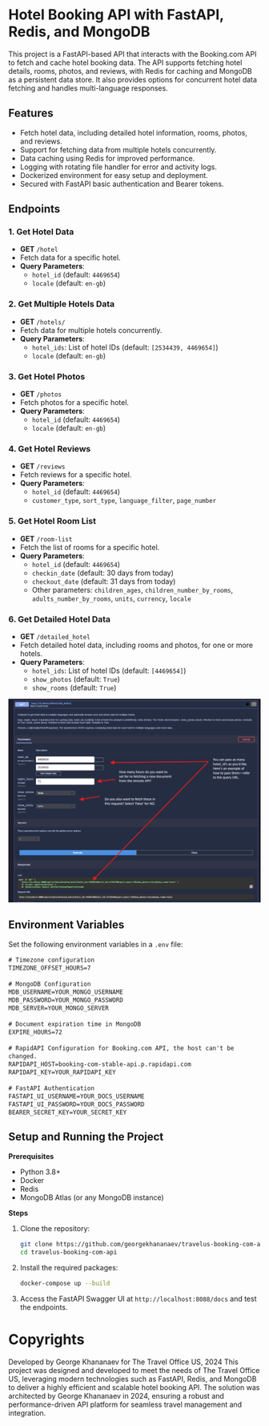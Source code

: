 # Hotel Booking API with FastAPI, Redis, and MongoDB

This project is a FastAPI-based API that interacts with the Booking.com API to fetch and cache hotel booking data. The API supports fetching hotel details, rooms, photos, and reviews, with Redis for caching and MongoDB as a persistent data store. It also provides options for concurrent hotel data fetching and handles multi-language responses.

## Features
- Fetch hotel data, including detailed hotel information, rooms, photos, and reviews.
- Support for fetching data from multiple hotels concurrently.
- Data caching using Redis for improved performance.
- Logging with rotating file handler for error and activity logs.
- Dockerized environment for easy setup and deployment.
- Secured with FastAPI basic authentication and Bearer tokens.

## Endpoints

### 1. **Get Hotel Data**
- **GET** `/hotel`
- Fetch data for a specific hotel.
- **Query Parameters**:
    - `hotel_id` (default: `4469654`)
    - `locale` (default: `en-gb`)

### 2. **Get Multiple Hotels Data**
- **GET** `/hotels/`
- Fetch data for multiple hotels concurrently.
- **Query Parameters**:
    - `hotel_ids`: List of hotel IDs (default: `[2534439, 4469654]`)
    - `locale` (default: `en-gb`)

### 3. **Get Hotel Photos**
- **GET** `/photos`
- Fetch photos for a specific hotel.
- **Query Parameters**:
    - `hotel_id` (default: `4469654`)
    - `locale` (default: `en-gb`)

### 4. **Get Hotel Reviews**
- **GET** `/reviews`
- Fetch reviews for a specific hotel.
- **Query Parameters**:
    - `hotel_id` (default: `4469654`)
    - `customer_type`, `sort_type`, `language_filter`, `page_number`

### 5. **Get Hotel Room List**
- **GET** `/room-list`
- Fetch the list of rooms for a specific hotel.
- **Query Parameters**:
    - `hotel_id` (default: `4469654`)
    - `checkin_date` (default: 30 days from today)
    - `checkout_date` (default: 31 days from today)
    - Other parameters: `children_ages`, `children_number_by_rooms`, `adults_number_by_rooms`, `units`, `currency`, `locale`

### 6. **Get Detailed Hotel Data**
- **GET** `/detailed_hotel`
- Fetch detailed hotel data, including rooms and photos, for one or more hotels.
- **Query Parameters**:
    - `hotel_ids`: List of hotel IDs (default: `[4469654]`)
    - `show_photos` (default: `True`)
    - `show_rooms` (default: `True`)

![API Usage](https://github.com/georgekhananaev/travelus-booking-com-api/blob/master/screenshots/api_usage.png?raw=true)

## Environment Variables

Set the following environment variables in a `.env` file:

```dotenv
# Timezone configuration
TIMEZONE_OFFSET_HOURS=7

# MongoDB Configuration
MDB_USERNAME=YOUR_MONGO_USERNAME
MDB_PASSWORD=YOUR_MONGO_PASSWORD
MDB_SERVER=YOUR_MONGO_SERVER

# Document expiration time in MongoDB
EXPIRE_HOURS=72

# RapidAPI Configuration for Booking.com API, the host can't be changed.
RAPIDAPI_HOST=booking-com-stable-api.p.rapidapi.com
RAPIDAPI_KEY=YOUR_RAPIDAPI_KEY

# FastAPI Authentication
FASTAPI_UI_USERNAME=YOUR_DOCS_USERNAME
FASTAPI_UI_PASSWORD=YOUR_DOCS_PASSWORD
BEARER_SECRET_KEY=YOUR_SECRET_KEY
```

## Setup and Running the Project

**Prerequisites**
* Python 3.8+
* Docker
* Redis
* MongoDB Atlas (or any MongoDB instance)

**Steps**

1. Clone the repository:
    ```bash
    git clone https://github.com/georgekhananaev/travelus-booking-com-api.git
    cd travelus-booking-com-api
    ```
2. Install the required packages:
    ```bash 
   docker-compose up --build
    ```
3. Access the FastAPI Swagger UI at `http://localhost:8088/docs` and test the endpoints.

# Copyrights
Developed by George Khananaev for The Travel Office US, 2024
This project was designed and developed to meet the needs of The Travel Office US, leveraging modern technologies such as FastAPI, Redis, and MongoDB to deliver a highly efficient and scalable hotel booking API. The solution was architected by George Khananaev in 2024, ensuring a robust and performance-driven API platform for seamless travel management and integration.